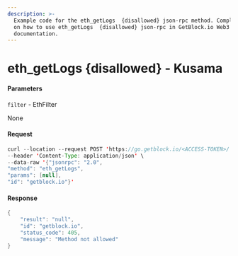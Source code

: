 ```yaml
---
description: >-
  Example code for the eth_getLogs  {disallowed} json-rpc method. Сomplete guide
  on how to use eth_getLogs  {disallowed} json-rpc in GetBlock.io Web3
  documentation.
---
```


# eth\_getLogs {disallowed} - Kusama

#### Parameters

`filter` - EthFilter

None

#### Request

```java
curl --location --request POST 'https://go.getblock.io/<ACCESS-TOKEN>/' \
--header 'Content-Type: application/json' \ 
--data-raw '{"jsonrpc": "2.0",
"method": "eth_getLogs",
"params": [null],
"id": "getblock.io"}'
```

#### Response

```java
{
    "result": "null",
    "id": "getblock.io",
    "status_code": 405,
    "message": "Method not allowed"
}
```
